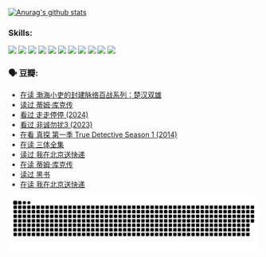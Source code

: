 
[![Anurag's github stats](https://github-readme-stats.vercel.app/api?username=w940853815)](https://github.com/anuraghazra/github-readme-stats)

### Skills:

<code><img height="32" src="https://cdn.jsdelivr.net/npm/simple-icons@v5/icons/python.svg"></code>
<code><img height="32" src="https://cdn.jsdelivr.net/npm/simple-icons@v5/icons/javascript.svg"></code>
<code><img height="32" src="https://cdn.jsdelivr.net/npm/simple-icons@v5/icons/django.svg"></code>
<code><img height="32" src="https://cdn.jsdelivr.net/npm/simple-icons@v5/icons/flask.svg"></code>
<code><img height="32" src="https://cdn.jsdelivr.net/npm/simple-icons@v5/icons/vuetify.svg"></code>
<code><img height="32" src="https://cdn.jsdelivr.net/npm/simple-icons@v5/icons/git.svg"></code>
<code><img height="32" src="https://cdn.jsdelivr.net/npm/simple-icons@v5/icons/docker.svg"></code>
<code><img height="32" src="https://cdn.jsdelivr.net/npm/simple-icons@v5/icons/postgresql.svg"></code>
<code><img height="32" src="https://cdn.jsdelivr.net/npm/simple-icons@v5/icons/elasticsearch.svg"></code>
<code><img height="32" src="https://cdn.jsdelivr.net/npm/simple-icons@v5/icons/macos.svg"></code>
<code><img height="32" src="https://cdn.jsdelivr.net/npm/simple-icons@v5/icons/linux.svg"></code>

### 🗣 豆瓣:

<!-- DOUBAN-ACTIVITIES:START -->
- [在读 渤海小吏的封建脉络百战系列：楚汉双雄](https://www.douban.com/people/136069238/status/4700950146/?_i=25331091)
- [读过 蒂姆·库克传](https://www.douban.com/people/136069238/status/4700949869/?_i=25331091)
- [看过 走走停停‎ (2024)](https://www.douban.com/people/136069238/status/4684430230/?_i=25331092)
- [看过 非诚勿扰3‎ (2023)](https://www.douban.com/people/136069238/status/4676324100/?_i=25331092)
- [在看 真探 第一季 True Detective Season 1‎ (2014)](https://www.douban.com/people/136069238/status/4673382852/?_i=25331092)
- [在读 三体全集](https://www.douban.com/people/136069238/status/4672842521/?_i=25331092)
- [读过 我在北京送快递](https://www.douban.com/people/136069238/status/4672842036/?_i=25331092)
- [在读 蒂姆·库克传](https://www.douban.com/people/136069238/status/4663517053/?_i=25331092)
- [读过 黑书](https://www.douban.com/people/136069238/status/4663516022/?_i=25331092)
- [在读 我在北京送快递](https://www.douban.com/people/136069238/status/4658098365/?_i=25331092)
<!-- DOUBAN-ACTIVITIES:END -->


![Snake animation](https://raw.githubusercontent.com/w940853815/w940853815/output/github-contribution-grid-snake.svg)

<!--
**w940853815/w940853815** is a ✨ _special_ ✨ repository because its `README.md` (this file) appears on your GitHub profile.

Here are some ideas to get you started:

- 🔭 I’m currently working on ...
- 🌱 I’m currently learning ...
- 👯 I’m looking to collaborate on ...
- 🤔 I’m looking for help with ...
- 💬 Ask me about ...
- 📫 How to reach me: ...
- 😄 Pronouns: ...
- ⚡ Fun fact: ...
-->
